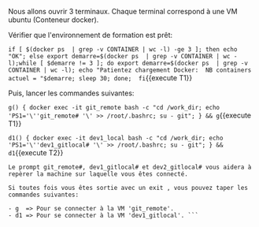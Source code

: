 
Nous allons ouvrir 3 terminaux. Chaque terminal correspond à une VM ubuntu (Conteneur docker).

Vérifier que l'environnement de formation est prêt:

`if [ $(docker ps  | grep -v CONTAINER | wc -l) -ge 3 ]; then echo "OK"; else export demarre=$(docker ps  | grep -v CONTAINER | wc -l);while [ $demarre != 3 ]; do export demarre=$(docker ps  | grep -v CONTAINER | wc -l); echo "Patientez chargement Docker:  NB containers actuel = "$demarre; sleep 30; done;  fi`{{execute T1}}


Puis, lancer les commandes suivantes:

`g() { docker exec -it git_remote bash -c "cd /work_dir; echo 'PS1='\''git_remote# '\' >> /root/.bashrc; su - git"; } && g`{{execute T1}}

`d1() { docker exec -it dev1_local bash -c "cd /work_dir; echo 'PS1='\''dev1_gitlocal# '\' >> /root/.bashrc; su - git"; } && d1`{{execute T2}}



```##### Remarque:
Le prompt git_remote#, dev1_gitlocal# et dev2_gitlocal# vous aidera à repèrer la machine sur laquelle vous êtes connecté.

Si toutes fois vous êtes sortie avec un exit , vous pouvez taper les commandes suivantes:

- g  => Pour se connecter à la VM 'git_remote'.
- d1 => Pour se connecter à la VM 'dev1_gitlocal'. ```
